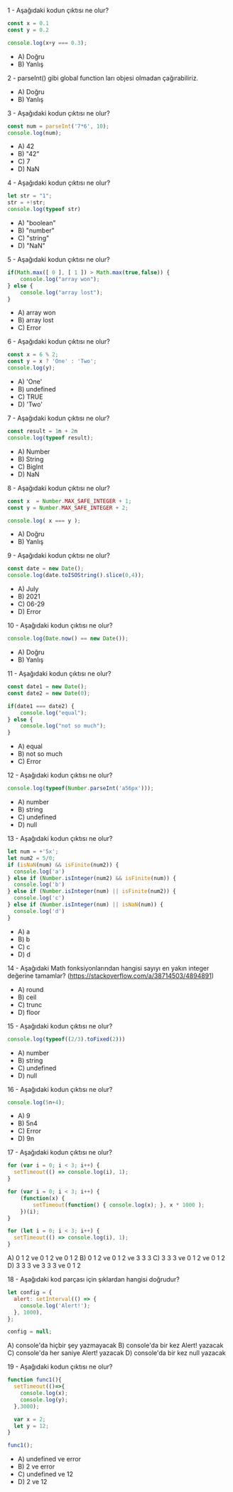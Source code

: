 1 - Aşağıdaki kodun çıktısı ne olur?
```javascript
const x = 0.1
const y = 0.2

console.log(x+y === 0.3);
```

* A) Doğru
* B) Yanlış

2 - parseInt() gibi global function ları objesi olmadan çağırabiliriz.

* A) Doğru
* B) Yanlış

3 - Aşağıdaki kodun çıktısı ne olur?
```javascript
const num = parseInt('7*6', 10);
console.log(num);
```

* A) 42
* B) "42"
* C) 7
* D) NaN

4 - Aşağıdaki kodun çıktısı ne olur?
```javascript
let str = "1";
str = +!str;
console.log(typeof str)
```

* A) "boolean"
* B) "number"
* C) "string"
* D) "NaN"

5 - Aşağıdaki kodun çıktısı ne olur?
```javascript
if(Math.max([ 0 ], [ 1 ]) > Math.max(true,false)) {
    console.log("array won");
} else {
    console.log("array lost");
}
```

* A) array won
* B) array lost
* C) Error

6 - Aşağıdaki kodun çıktısı ne olur?
```javascript
const x = 6 % 2;
const y = x ? 'One' : 'Two';
console.log(y);
```

* A) 'One'
* B) undefined
* C) TRUE
* D) 'Two'

7 - Aşağıdaki kodun çıktısı ne olur?

```javascript
const result = 1n + 2n
console.log(typeof result);
```

* A) Number
* B) String
* C) BigInt
* D) NaN

8 - Aşağıdaki kodun çıktısı ne olur?
```javascript
const x  = Number.MAX_SAFE_INTEGER + 1;
const y = Number.MAX_SAFE_INTEGER + 2;

console.log( x === y );
```

* A) Doğru
* B) Yanlış

9 - Aşağıdaki kodun çıktısı ne olur?
```javascript
const date = new Date();
console.log(date.toISOString().slice(0,4));
```

* A) July
* B) 2021
* C) 06-29
* D) Error

10 - Aşağıdaki kodun çıktısı ne olur?
```javascript
console.log(Date.now() == new Date());
```

* A) Doğru
* B) Yanlış

11 - Aşağıdaki kodun çıktısı ne olur?
```javascript
const date1 = new Date();
const date2 = new Date(0);

if(date1 === date2) {
    console.log("equal");
} else {
    console.log("not so much");
}
```
* A) equal
* B) not so much
* C) Error

12 - Aşağıdaki kodun çıktısı ne olur?
```javascript
console.log(typeof(Number.parseInt('a56px')));
```

* A) number
* B) string
* C) undefined
* D) null

13 - Aşağıdaki kodun çıktısı ne olur?
```javascript
let num = +'5x';
let num2 = 5/0;
if (isNaN(num) && isFinite(num2)) {
  console.log('a')
} else if (Number.isInteger(num2) && isFinite(num)) {
  console.log('b')
} else if (Number.isInteger(num) || isFinite(num2)) {
  console.log('c')
} else if (Number.isInteger(num) || isNaN(num)) {
  console.log('d')
}
```

* A) a
* B) b
* C) c
* D) d

14 - Aşağıdaki Math fonksiyonlarından hangisi sayıyı en yakın integer değerine tamamlar? (https://stackoverflow.com/a/38714503/4894891)

* A) round
* B) ceil
* C) trunc
* D) floor

15 - Aşağıdaki kodun çıktısı ne olur?
```javascript
console.log(typeof((2/3).toFixed(2)))
```

* A) number
* B) string
* C) undefined
* D) null

16 - Aşağıdaki kodun çıktısı ne olur?
```javascript
console.log(5n+4);
```

* A) 9
* B) 5n4
* C) Error
* D) 9n

17 - Aşağıdaki kodun çıktısı ne olur?
```javascript
for (var i = 0; i < 3; i++) {
  setTimeout(() => console.log(i), 1);
}

for (var i = 0; i < 3; i++) {
    (function(x) {
        setTimeout(function() { console.log(x); }, x * 1000 );
    })(i);
}

for (let i = 0; i < 3; i++) {
  setTimeout(() => console.log(i), 1);
}
```

A) 0 1 2 ve 0 1 2 ve 0 1 2
B) 0 1 2 ve 0 1 2 ve 3 3 3
C) 3 3 3 ve 0 1 2 ve 0 1 2
D) 3 3 3 ve 3 3 3 ve 0 1 2

18 - Aşağıdaki kod parçası için şıklardan hangisi doğrudur?
```javascript
let config = {
  alert: setInterval(() => {
    console.log('Alert!');
  }, 1000),
};

config = null;
```

A) console'da hiçbir şey yazmayacak
B) console'da bir kez Alert! yazacak
C) console'da her saniye Alert! yazacak
D) console'da bir kez null yazacak

19 - Aşağıdaki kodun çıktısı ne olur?
```javascript
function func1(){
  setTimeout(()=>{
    console.log(x);
    console.log(y);
  },3000);

  var x = 2;
  let y = 12;
}

func1();
```

* A) undefined ve error
* B) 2 ve error
* C) undefined ve 12
* D) 2 ve 12